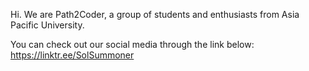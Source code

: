 Hi. We are Path2Coder, a group of students and enthusiasts from Asia Pacific University.

You can check out our social media through the link below:
https://linktr.ee/SolSummoner

